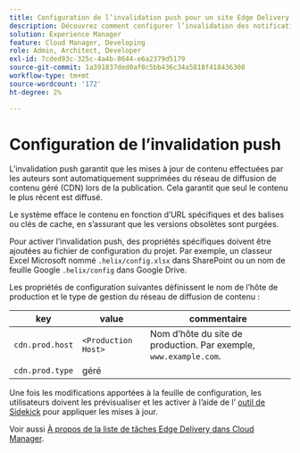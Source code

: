 ```yaml
---
title: Configuration de l’invalidation push pour un site Edge Delivery
description: Découvrez comment configurer l’invalidation des notifications push pour un site Edge Delivery afin d’assurer des mises à jour de contenu efficaces et un contrôle de mise en cache.
solution: Experience Manager
feature: Cloud Manager, Developing
role: Admin, Architect, Developer
exl-id: 7cded93c-325c-4a4b-8644-e6a2379d5179
source-git-commit: 1a391837ded0af0c5bb436c34a5818f418436308
workflow-type: tm+mt
source-wordcount: '172'
ht-degree: 2%

---
```


# Configuration de l’invalidation push

L’invalidation push garantit que les mises à jour de contenu effectuées par les auteurs sont automatiquement supprimées du réseau de diffusion de contenu géré (CDN) lors de la publication. Cela garantit que seul le contenu le plus récent est diffusé.

Le système efface le contenu en fonction d’URL spécifiques et des balises ou clés de cache, en s’assurant que les versions obsolètes sont purgées.

Pour activer l’invalidation push, des propriétés spécifiques doivent être ajoutées au fichier de configuration du projet. Par exemple, un classeur Excel Microsoft nommé `.helix/config.xlsx` dans SharePoint ou un nom de feuille Google `.helix/config` dans Google Drive.

Les propriétés de configuration suivantes définissent le nom de l’hôte de production et le type de gestion du réseau de diffusion de contenu :

| key | value | commentaire |
| --- | --- | --- |
| `cdn.prod.host` | `<Production Host>` | Nom d’hôte du site de production. Par exemple, `www.example.com`. |
| `cdn.prod.type` | géré |   |

Une fois les modifications apportées à la feuille de configuration, les utilisateurs doivent les prévisualiser et les activer à l’aide de l’ [outil de Sidekick](/help/edge/docs/sidekick.md) pour appliquer les mises à jour.

Voir aussi [À propos de la liste de tâches Edge Delivery dans Cloud Manager](/help/implementing/cloud-manager/edge-delivery/introduction-to-edge-delivery-services.md#ed-todo-list).
